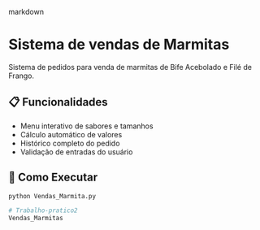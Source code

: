 markdown
# Sistema de vendas de Marmitas

Sistema de pedidos para venda de marmitas de Bife Acebolado e Filé de Frango.

## 📋 Funcionalidades
- Menu interativo de sabores e tamanhos
- Cálculo automático de valores
- Histórico completo do pedido
- Validação de entradas do usuário

## 🚀 Como Executar
```bash
python Vendas_Marmita.py

# Trabalho-pratico2
Vendas_Marmitas
